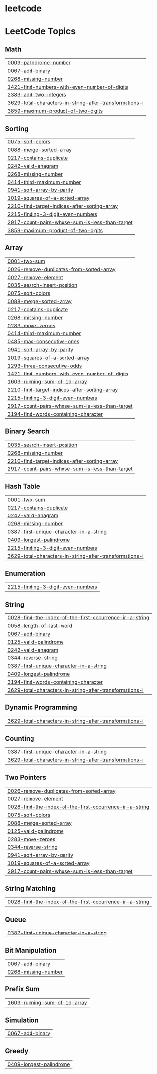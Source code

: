 # leetcode
<!---LeetCode Topics Start-->
# LeetCode Topics
## Math
|  |
| ------- |
| [0009-palindrome-number](https://github.com/tahfimism/leetcode/tree/master/0009-palindrome-number) |
| [0067-add-binary](https://github.com/tahfimism/leetcode/tree/master/0067-add-binary) |
| [0268-missing-number](https://github.com/tahfimism/leetcode/tree/master/0268-missing-number) |
| [1421-find-numbers-with-even-number-of-digits](https://github.com/tahfimism/leetcode/tree/master/1421-find-numbers-with-even-number-of-digits) |
| [2383-add-two-integers](https://github.com/tahfimism/leetcode/tree/master/2383-add-two-integers) |
| [3629-total-characters-in-string-after-transformations-i](https://github.com/tahfimism/leetcode/tree/master/3629-total-characters-in-string-after-transformations-i) |
| [3859-maximum-product-of-two-digits](https://github.com/tahfimism/leetcode/tree/master/3859-maximum-product-of-two-digits) |
## Sorting
|  |
| ------- |
| [0075-sort-colors](https://github.com/tahfimism/leetcode/tree/master/0075-sort-colors) |
| [0088-merge-sorted-array](https://github.com/tahfimism/leetcode/tree/master/0088-merge-sorted-array) |
| [0217-contains-duplicate](https://github.com/tahfimism/leetcode/tree/master/0217-contains-duplicate) |
| [0242-valid-anagram](https://github.com/tahfimism/leetcode/tree/master/0242-valid-anagram) |
| [0268-missing-number](https://github.com/tahfimism/leetcode/tree/master/0268-missing-number) |
| [0414-third-maximum-number](https://github.com/tahfimism/leetcode/tree/master/0414-third-maximum-number) |
| [0941-sort-array-by-parity](https://github.com/tahfimism/leetcode/tree/master/0941-sort-array-by-parity) |
| [1019-squares-of-a-sorted-array](https://github.com/tahfimism/leetcode/tree/master/1019-squares-of-a-sorted-array) |
| [2210-find-target-indices-after-sorting-array](https://github.com/tahfimism/leetcode/tree/master/2210-find-target-indices-after-sorting-array) |
| [2215-finding-3-digit-even-numbers](https://github.com/tahfimism/leetcode/tree/master/2215-finding-3-digit-even-numbers) |
| [2917-count-pairs-whose-sum-is-less-than-target](https://github.com/tahfimism/leetcode/tree/master/2917-count-pairs-whose-sum-is-less-than-target) |
| [3859-maximum-product-of-two-digits](https://github.com/tahfimism/leetcode/tree/master/3859-maximum-product-of-two-digits) |
## Array
|  |
| ------- |
| [0001-two-sum](https://github.com/tahfimism/leetcode/tree/master/0001-two-sum) |
| [0026-remove-duplicates-from-sorted-array](https://github.com/tahfimism/leetcode/tree/master/0026-remove-duplicates-from-sorted-array) |
| [0027-remove-element](https://github.com/tahfimism/leetcode/tree/master/0027-remove-element) |
| [0035-search-insert-position](https://github.com/tahfimism/leetcode/tree/master/0035-search-insert-position) |
| [0075-sort-colors](https://github.com/tahfimism/leetcode/tree/master/0075-sort-colors) |
| [0088-merge-sorted-array](https://github.com/tahfimism/leetcode/tree/master/0088-merge-sorted-array) |
| [0217-contains-duplicate](https://github.com/tahfimism/leetcode/tree/master/0217-contains-duplicate) |
| [0268-missing-number](https://github.com/tahfimism/leetcode/tree/master/0268-missing-number) |
| [0283-move-zeroes](https://github.com/tahfimism/leetcode/tree/master/0283-move-zeroes) |
| [0414-third-maximum-number](https://github.com/tahfimism/leetcode/tree/master/0414-third-maximum-number) |
| [0485-max-consecutive-ones](https://github.com/tahfimism/leetcode/tree/master/0485-max-consecutive-ones) |
| [0941-sort-array-by-parity](https://github.com/tahfimism/leetcode/tree/master/0941-sort-array-by-parity) |
| [1019-squares-of-a-sorted-array](https://github.com/tahfimism/leetcode/tree/master/1019-squares-of-a-sorted-array) |
| [1293-three-consecutive-odds](https://github.com/tahfimism/leetcode/tree/master/1293-three-consecutive-odds) |
| [1421-find-numbers-with-even-number-of-digits](https://github.com/tahfimism/leetcode/tree/master/1421-find-numbers-with-even-number-of-digits) |
| [1603-running-sum-of-1d-array](https://github.com/tahfimism/leetcode/tree/master/1603-running-sum-of-1d-array) |
| [2210-find-target-indices-after-sorting-array](https://github.com/tahfimism/leetcode/tree/master/2210-find-target-indices-after-sorting-array) |
| [2215-finding-3-digit-even-numbers](https://github.com/tahfimism/leetcode/tree/master/2215-finding-3-digit-even-numbers) |
| [2917-count-pairs-whose-sum-is-less-than-target](https://github.com/tahfimism/leetcode/tree/master/2917-count-pairs-whose-sum-is-less-than-target) |
| [3194-find-words-containing-character](https://github.com/tahfimism/leetcode/tree/master/3194-find-words-containing-character) |
## Binary Search
|  |
| ------- |
| [0035-search-insert-position](https://github.com/tahfimism/leetcode/tree/master/0035-search-insert-position) |
| [0268-missing-number](https://github.com/tahfimism/leetcode/tree/master/0268-missing-number) |
| [2210-find-target-indices-after-sorting-array](https://github.com/tahfimism/leetcode/tree/master/2210-find-target-indices-after-sorting-array) |
| [2917-count-pairs-whose-sum-is-less-than-target](https://github.com/tahfimism/leetcode/tree/master/2917-count-pairs-whose-sum-is-less-than-target) |
## Hash Table
|  |
| ------- |
| [0001-two-sum](https://github.com/tahfimism/leetcode/tree/master/0001-two-sum) |
| [0217-contains-duplicate](https://github.com/tahfimism/leetcode/tree/master/0217-contains-duplicate) |
| [0242-valid-anagram](https://github.com/tahfimism/leetcode/tree/master/0242-valid-anagram) |
| [0268-missing-number](https://github.com/tahfimism/leetcode/tree/master/0268-missing-number) |
| [0387-first-unique-character-in-a-string](https://github.com/tahfimism/leetcode/tree/master/0387-first-unique-character-in-a-string) |
| [0409-longest-palindrome](https://github.com/tahfimism/leetcode/tree/master/0409-longest-palindrome) |
| [2215-finding-3-digit-even-numbers](https://github.com/tahfimism/leetcode/tree/master/2215-finding-3-digit-even-numbers) |
| [3629-total-characters-in-string-after-transformations-i](https://github.com/tahfimism/leetcode/tree/master/3629-total-characters-in-string-after-transformations-i) |
## Enumeration
|  |
| ------- |
| [2215-finding-3-digit-even-numbers](https://github.com/tahfimism/leetcode/tree/master/2215-finding-3-digit-even-numbers) |
## String
|  |
| ------- |
| [0028-find-the-index-of-the-first-occurrence-in-a-string](https://github.com/tahfimism/leetcode/tree/master/0028-find-the-index-of-the-first-occurrence-in-a-string) |
| [0058-length-of-last-word](https://github.com/tahfimism/leetcode/tree/master/0058-length-of-last-word) |
| [0067-add-binary](https://github.com/tahfimism/leetcode/tree/master/0067-add-binary) |
| [0125-valid-palindrome](https://github.com/tahfimism/leetcode/tree/master/0125-valid-palindrome) |
| [0242-valid-anagram](https://github.com/tahfimism/leetcode/tree/master/0242-valid-anagram) |
| [0344-reverse-string](https://github.com/tahfimism/leetcode/tree/master/0344-reverse-string) |
| [0387-first-unique-character-in-a-string](https://github.com/tahfimism/leetcode/tree/master/0387-first-unique-character-in-a-string) |
| [0409-longest-palindrome](https://github.com/tahfimism/leetcode/tree/master/0409-longest-palindrome) |
| [3194-find-words-containing-character](https://github.com/tahfimism/leetcode/tree/master/3194-find-words-containing-character) |
| [3629-total-characters-in-string-after-transformations-i](https://github.com/tahfimism/leetcode/tree/master/3629-total-characters-in-string-after-transformations-i) |
## Dynamic Programming
|  |
| ------- |
| [3629-total-characters-in-string-after-transformations-i](https://github.com/tahfimism/leetcode/tree/master/3629-total-characters-in-string-after-transformations-i) |
## Counting
|  |
| ------- |
| [0387-first-unique-character-in-a-string](https://github.com/tahfimism/leetcode/tree/master/0387-first-unique-character-in-a-string) |
| [3629-total-characters-in-string-after-transformations-i](https://github.com/tahfimism/leetcode/tree/master/3629-total-characters-in-string-after-transformations-i) |
## Two Pointers
|  |
| ------- |
| [0026-remove-duplicates-from-sorted-array](https://github.com/tahfimism/leetcode/tree/master/0026-remove-duplicates-from-sorted-array) |
| [0027-remove-element](https://github.com/tahfimism/leetcode/tree/master/0027-remove-element) |
| [0028-find-the-index-of-the-first-occurrence-in-a-string](https://github.com/tahfimism/leetcode/tree/master/0028-find-the-index-of-the-first-occurrence-in-a-string) |
| [0075-sort-colors](https://github.com/tahfimism/leetcode/tree/master/0075-sort-colors) |
| [0088-merge-sorted-array](https://github.com/tahfimism/leetcode/tree/master/0088-merge-sorted-array) |
| [0125-valid-palindrome](https://github.com/tahfimism/leetcode/tree/master/0125-valid-palindrome) |
| [0283-move-zeroes](https://github.com/tahfimism/leetcode/tree/master/0283-move-zeroes) |
| [0344-reverse-string](https://github.com/tahfimism/leetcode/tree/master/0344-reverse-string) |
| [0941-sort-array-by-parity](https://github.com/tahfimism/leetcode/tree/master/0941-sort-array-by-parity) |
| [1019-squares-of-a-sorted-array](https://github.com/tahfimism/leetcode/tree/master/1019-squares-of-a-sorted-array) |
| [2917-count-pairs-whose-sum-is-less-than-target](https://github.com/tahfimism/leetcode/tree/master/2917-count-pairs-whose-sum-is-less-than-target) |
## String Matching
|  |
| ------- |
| [0028-find-the-index-of-the-first-occurrence-in-a-string](https://github.com/tahfimism/leetcode/tree/master/0028-find-the-index-of-the-first-occurrence-in-a-string) |
## Queue
|  |
| ------- |
| [0387-first-unique-character-in-a-string](https://github.com/tahfimism/leetcode/tree/master/0387-first-unique-character-in-a-string) |
## Bit Manipulation
|  |
| ------- |
| [0067-add-binary](https://github.com/tahfimism/leetcode/tree/master/0067-add-binary) |
| [0268-missing-number](https://github.com/tahfimism/leetcode/tree/master/0268-missing-number) |
## Prefix Sum
|  |
| ------- |
| [1603-running-sum-of-1d-array](https://github.com/tahfimism/leetcode/tree/master/1603-running-sum-of-1d-array) |
## Simulation
|  |
| ------- |
| [0067-add-binary](https://github.com/tahfimism/leetcode/tree/master/0067-add-binary) |
## Greedy
|  |
| ------- |
| [0409-longest-palindrome](https://github.com/tahfimism/leetcode/tree/master/0409-longest-palindrome) |
<!---LeetCode Topics End-->